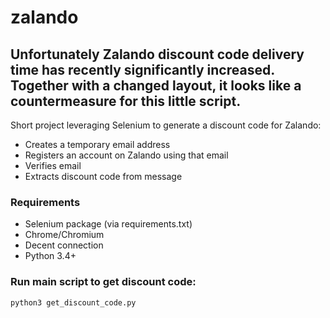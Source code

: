 # zalando

## Unfortunately Zalando discount code delivery time has recently significantly increased. <br> Together with a changed layout, it looks like a countermeasure for this little script.

Short project leveraging Selenium to generate a discount code for Zalando:
* Creates a temporary email address
* Registers an account on Zalando using that email
* Verifies email
* Extracts discount code from message

### Requirements
* Selenium package (via requirements.txt)
* Chrome/Chromium
* Decent connection
* Python 3.4+

### Run main script to get discount code:
```
python3 get_discount_code.py
```
